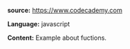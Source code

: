 **source:** https://www.codecademy.com

**Language:** javascript

**Content:** Example about fuctions.
